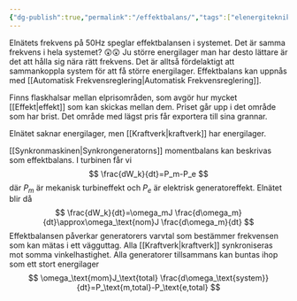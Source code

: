 ```yaml
---
{"dg-publish":true,"permalink":"/effektbalans/","tags":["elenergiteknik"]}
---
```


Elnätets frekvens på 50Hz speglar effektbalansen i systemet. Det är samma frekvens i hela systemet? 😲😲 Ju större energilager man har desto lättare är det att hålla sig nära rätt frekvens. Det är alltså fördelaktigt att sammankoppla system för att få större energilager. Effektbalans kan uppnås med [[Automatisk Frekvensreglering\|Automatisk Frekvensreglering]].

Finns flaskhalsar mellan elprisområden, som avgör hur mycket [[Effekt\|effekt]] som kan skickas mellan dem. Priset går upp i det område som har brist. Det område med lägst pris får exportera till sina grannar.

Elnätet saknar energilager, men [[Kraftverk\|kraftverk]] har energilager.

[[Synkronmaskinen\|Synkrongeneratorns]] momentbalans kan beskrivas som effektbalans. I turbinen får vi
$$
\frac{dW_k}{dt}=P_m-P_e
$$
där $P_m$ är mekanisk turbineffekt och $P_e$ är elektrisk generatoreffekt. Elnätet blir då
$$
\frac{dW_k}{dt}=\omega_mJ \frac{d\omega_m}{dt}\approx\omega_\text{nom}J \frac{d\omega_m}{dt}
$$
Effektbalansen påverkar generatorers varvtal som bestämmer frekvensen som kan mätas i ett vägguttag. Alla [[Kraftverk\|kraftverk]] synkroniseras mot somma vinkelhastighet. Alla generatorer tillsammans kan buntas ihop som ett stort energilager
$$
\omega_\text{mom}J_\text{total} \frac{d\omega_\text{system}}{dt}=P_\text{m,total}-P_\text{e,total}
$$
